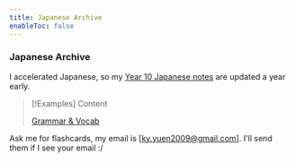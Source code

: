 ```yaml
---
title: Japanese Archive
enableToc: false
---
```


### Japanese Archive
I accelerated Japanese, so my [Year 10 Japanese notes](year10/japanese/japanese.md) are updated a year early.

>[!Examples] Content
>
>[Grammar & Vocab](grammar9.md)

Ask me for flashcards, my email is [ky.yuen2009@gmail.com]. I'll send them if I see your email :/
